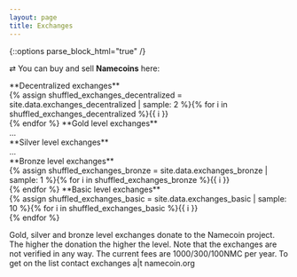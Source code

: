 ```yaml
---
layout: page
title: Exchanges
---
```


{::options parse_block_html="true" /}

<span class="exchanges-gold">&#8644;</span> You can buy and sell **Namecoins** here:

<span id="decentralized-exchanges" class="exchanges-gold">
**Decentralized exchanges**<br>
{% assign shuffled_exchanges_decentralized = site.data.exchanges_decentralized | sample: 2 %}{% for i in shuffled_exchanges_decentralized %}{{ i }}<br>{% endfor %}
</span>

<span class="exchanges-gold">
**Gold level exchanges**<br>
...<br>
</span>

<span class="exchanges-silver">
**Silver level exchanges**<br>
...<br>
</span>

<span class="exchanges-bronze">
**Bronze level exchanges**<br>
{% assign shuffled_exchanges_bronze = site.data.exchanges_bronze | sample: 1 %}{% for i in shuffled_exchanges_bronze %}{{ i }}<br>{% endfor %}
</span>

<span class="exchanges-basic">
**Basic level exchanges**<br>
{% assign shuffled_exchanges_basic = site.data.exchanges_basic | sample: 10 %}{% for i in shuffled_exchanges_basic %}{{ i }}<br>{% endfor %}
</span>

Gold, silver and bronze level exchanges donate to the Namecoin project. The higher the donation the higher the level. Note that the exchanges are not verified in any way.
The current fees are 1000/300/100NMC per year. To get on the list contact exchanges a|t namecoin.org
